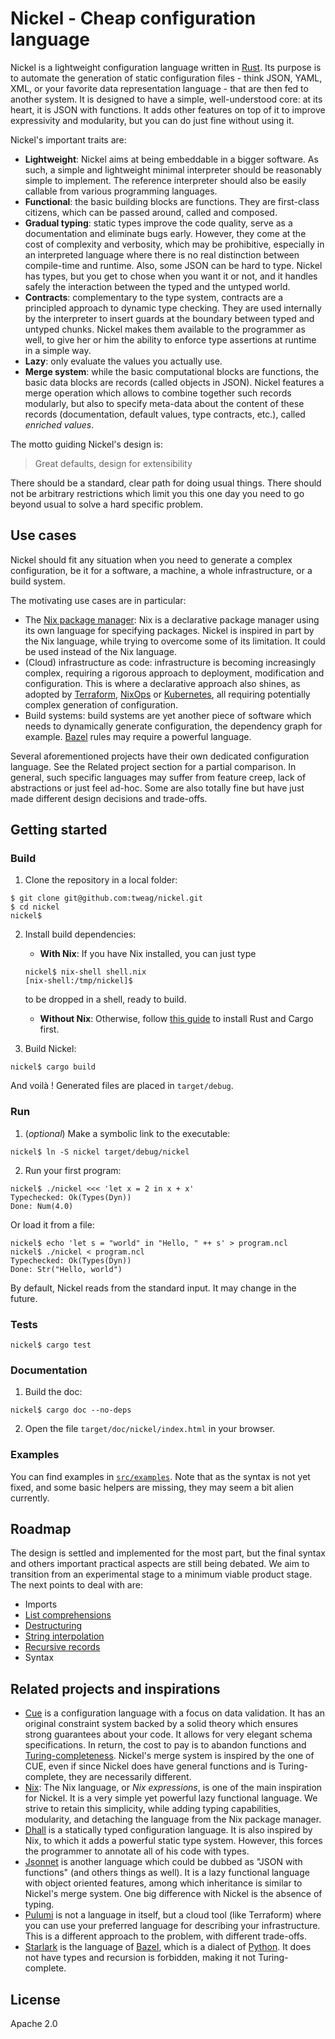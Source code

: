 Nickel - Cheap configuration language
=====================================

Nickel is a lightweight configuration language written in
[Rust](https://www.rust-lang.org/). Its purpose is to automate the generation of
static configuration files - think JSON, YAML, XML, or your favorite data
representation language - that are then fed to another system. It is designed to
have a simple, well-understood core: at its heart, it is JSON with functions. It
adds other features on top of it to improve expressivity and modularity, but you
can do just fine without using it.

Nickel's important traits are:

- **Lightweight**: Nickel aims at being embeddable in a bigger software. As
    such, a simple and lightweight minimal interpreter should be reasonably
    simple to implement.  The reference interpreter should also be easily
    callable from various programming languages.
- **Functional**: the basic building blocks are functions. They are first-class
    citizens, which can be passed around, called and composed.
- **Gradual typing**: static types improve the code quality, serve as a
    documentation and eliminate bugs early. However, they come at the cost of
    complexity and verbosity, which may be prohibitive, especially in an
    interpreted language where there is no real distinction between compile-time
    and runtime. Also, some JSON can be hard to type. Nickel has types, but you
    get to chose when you want it or not, and it handles safely the interaction
    between the typed and the untyped world.
- **Contracts**: complementary to the type system, contracts are a principled
    approach to dynamic type checking. They are used internally by the
    interpreter to insert guards at the boundary between typed and untyped
    chunks.  Nickel makes them available to the programmer as well, to give her
    or him the ability to enforce type assertions at runtime in a simple way.
- **Lazy**: only evaluate the values you actually use.
- **Merge system**: while the basic computational blocks are functions, the
    basic data blocks are records (called objects in JSON). Nickel features a
    merge operation which allows to combine together such records modularly, but
    also to specify meta-data about the content of these records (documentation,
    default values, type contracts, etc.), called *enriched values*.

The motto guiding Nickel's design is:
> Great defaults, design for extensibility

There should be a standard, clear path for doing usual things. There should not
be arbitrary restrictions which limit you this one day you need to go beyond
usual to solve a hard specific problem.

## Use cases

Nickel should fit any situation when you need to generate a complex
configuration, be it for a software, a machine, a whole infrastructure, or a
build system.

The motivating use cases are in particular:
- The [Nix package manager](https://nixos.org/): Nix is a declarative package
    manager using its own language for specifying packages. Nickel is inspired
    in part by the Nix language, while trying to overcome some of its
    limitation. It could be used instead of the Nix language.
- (Cloud) infrastructure as code: infrastructure is becoming increasingly
    complex, requiring a rigorous approach to deployment, modification and
    configuration. This is where a declarative approach also shines, as adopted
    by [Terraform](https://www.terraform.io/),
    [NixOps](https://github.com/NixOS/nixops) or
    [Kubernetes](https://kubernetes.io/), all requiring potentially complex
    generation of configuration.
- Build systems: build systems are yet another piece of software
    which needs to dynamically generate configuration, the dependency graph for
    example. [Bazel](https://bazel.build/) rules may require a powerful
    language.

Several aforementioned projects have their own dedicated configuration language.
See the Related project section for a partial comparison. In general, such
specific languages may suffer from feature creep, lack of abstractions or just
feel ad-hoc.  Some are also totally fine but have just made different design
decisions and trade-offs.

## Getting started

### Build

1. Clone the repository in a local folder:
  ```
  $ git clone git@github.com:tweag/nickel.git
  $ cd nickel
  nickel$
  ```

2. Install build dependencies:
    - **With Nix**: If you have Nix installed, you can just type
    ```
    nickel$ nix-shell shell.nix
    [nix-shell:/tmp/nickel]$
    ```
    to be dropped in a shell, ready to build.

    - **Without Nix**: Otherwise, follow [this
      guide](https://doc.rust-lang.org/cargo/getting-started/installation.html)
      to install Rust and Cargo first.

3. Build Nickel:
  ```
  nickel$ cargo build
  ```
  And voilà ! Generated files are placed in `target/debug`.

### Run

1. (*optional*) Make a symbolic link to the executable:
  ```
  nickel$ ln -S nickel target/debug/nickel
  ```

2. Run your first program:
  ```
  nickel$ ./nickel <<< 'let x = 2 in x + x'
  Typechecked: Ok(Types(Dyn))
  Done: Num(4.0)
  ```
  Or load it from a file:
  ```
  nickel$ echo 'let s = "world" in "Hello, " ++ s' > program.ncl
  nickel$ ./nickel < program.ncl
  Typechecked: Ok(Types(Dyn))
  Done: Str("Hello, world")
  ```

By default, Nickel reads from the standard input. It may change in the future.

### Tests
```
nickel$ cargo test
```

### Documentation
1. Build the doc:
  ```
  nickel$ cargo doc --no-deps
  ```

2. Open the file `target/doc/nickel/index.html` in your browser.

### Examples
You can find examples in
[`src/examples`](https://github.com/tweag/nickel/tree/master/src/examples). Note
that as the syntax is not yet fixed, and some basic helpers are missing, they
may seem a bit alien currently.

## Roadmap
The design is settled and implemented for the most part, but the final syntax
and others important practical aspects are still being debated. We aim to
transition from an experimental stage to a minimum viable product stage.  The
next points to deal with are:

- Imports
- [List comprehensions](https://github.com/tweag/nickel/issues/80)
- [Destructuring](https://github.com/tweag/nickel/issues/81)
- [String interpolation](https://github.com/tweag/nickel/issues/82)
- [Recursive records](https://github.com/tweag/nickel/issues/83)
- Syntax

## Related projects and inspirations
- [Cue](https://cuelang.org/) is a configuration language with a focus on data
    validation. It has an original constraint system backed by a solid theory
    which ensures strong guarantees about your code. It allows for very elegant
    schema specifications. In return, the cost to pay is to abandon functions
    and
    [Turing-completeness](https://en.wikipedia.org/wiki/Turing_completeness).
    Nickel's merge system is inspired by the one of CUE, even if since Nickel
    does have general functions and is Turing-complete, they are necessarily
    different.
- [Nix](https://nixos.org/): The Nix language, or *Nix expressions*, is one of
    the main inspiration for Nickel. It is a very simple yet powerful lazy
    functional language. We strive to retain this simplicity, while adding
    typing capabilities, modularity, and detaching the language from the Nix
    package manager.
- [Dhall](https://dhall-lang.org/) is a statically typed configuration language.
    It is also inspired by Nix, to which it adds a powerful static type system.
    However, this forces the programmer to annotate all of his code with types.
- [Jsonnet](https://jsonnet.org/) is another language which could be dubbed as
    "JSON with functions" (and others things as well). It is a lazy functional
    language with object oriented features, among which inheritance is similar
    to Nickel's merge system. One big difference with Nickel is the absence of
    typing.
- [Pulumi](https://www.pulumi.com/) is not a language in itself, but a cloud
    tool (like Terraform) where you can use your preferred language for
    describing your infrastructure. This is a different approach to the problem,
    with different trade-offs.
- [Starlark](https://docs.bazel.build/versions/master/skylark/language.html) is
   the language of [Bazel](https://bazel.build/), which is a dialect of
   [Python](https://www.python.org/). It does not have types and recursion is
   forbidden, making it not Turing-complete.

## License

Apache 2.0
